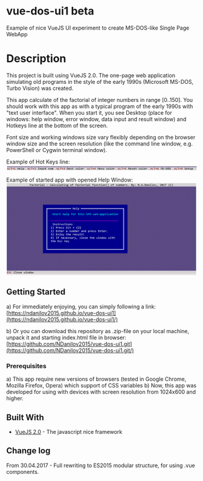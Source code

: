 # vue-dos-ui1 beta
Example of nice VueJS UI experiment to create MS-DOS-like Single Page WebApp

# Description
This project is built using VueJS 2.0. The one-page web application simulating old programs in the style of the early 1990s (Microsoft MS-DOS, Turbo Vision) was created.

This app calculate of the factorial of integer numbers in range [0..150]. You should work with this app as with a typical program of the early 1990s with "text user interface". When you start it, you see Desktop (place for windows: help window, error window, data input and result window) and Hotkeys line at the bottom of the screen.

Font size and working windows size vary flexibly depending on the browser window size and the screen resolution (like the command line window, e.g. PowerShell or Cygwin terminal window).

Example of Hot Keys line:
![alt text](https://raw.githubusercontent.com/NDanilov2015/vue-dos-ui1/master/hotkeysline.png)

Example of started app with opened Help Window:
![alt text](https://raw.githubusercontent.com/NDanilov2015/vue-dos-ui1/master/helpwindow.png)

## Getting Started

a) For immediately enjoying, you can simply following a link:
[https://ndanilov2015.github.io/vue-dos-ui1](https://ndanilov2015.github.io/vue-dos-ui1/)

b) Or you can download this repository as .zip-file on your local machine, unpack it and starting index.html file in browser:
[https://github.com/NDanilov2015/vue-dos-ui1.git](https://github.com/NDanilov2015/vue-dos-ui1.git/)

### Prerequisites

a) This app require new versions of browsers (tested in Google Chrome, Mozilla Firefox, Opera) which support of CSS variables
b) Now, this app was developed for using with devices with screen resolution from 1024x600 and higher.

## Built With
* [VueJS 2.0](http://www.vuejs.org/) - The javascript nice framework

## Change log
From 30.04.2017 - Full rewriting to ES2015 modular structure, for using .vue components.
